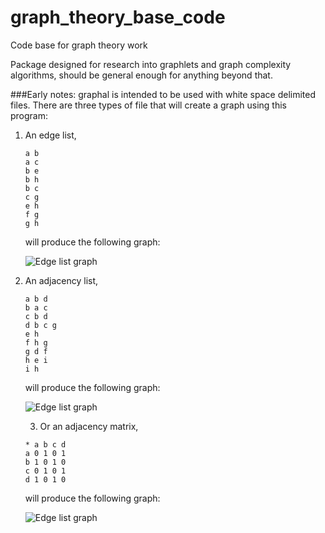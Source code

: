 # graph_theory_base_code
Code base for graph theory work

Package designed for research into graphlets and graph complexity algorithms,
should be general enough for anything beyond that.

###Early notes:
graphal is intended to be used with white space delimited files.
There are three types of file that will create a graph using this program:
1) An edge list,
    ```
    a b
    a c
    b e
    b h
    b c
    c g
    e h
    f g
    g h
   ```
   will produce the following graph:
   
   ![Edge list graph](https://github.com/Cveitch/graph_theory_base_code/blob/master/graphal/graphal_tests/edge_list_graph_example.png)
   
2) An adjacency list,
    ```
   a b d
    b a c
    c b d
    d b c g
    e h
    f h g
    g d f
    h e i
    i h
    ```
   will produce the following graph:
   
   ![Edge list graph](https://github.com/Cveitch/graph_theory_base_code/blob/master/graphal/graphal_tests/adj_list_graph_example.png)
   
   3) Or an adjacency matrix,
    ```
    * a b c d
    a 0 1 0 1
    b 1 0 1 0
    c 0 1 0 1
    d 1 0 1 0
    ```
   will produce the following graph:
   
   ![Edge list graph](https://github.com/Cveitch/graph_theory_base_code/blob/master/graphal/graphal_tests/adj_matrix_graph_example.png)
   
   
